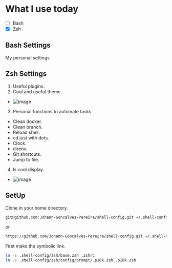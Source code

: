 # What I use today
- [ ] Bash
- [x] Zsh

## Bash Settings

My personal settings

## Zsh Settings

1. Useful plugins.
2. Cool and useful theme.
  - ![image](https://user-images.githubusercontent.com/62612685/173672501-b030f955-8995-447d-b58a-4a0c45b997e4.png)
3. Personal functions to automate tasks.
  - Clean docker.
  - Clean branch.
  - Reload shell.
  - cd just with dots.
  - Clock.
  - direnv.
  - Git shortcuts.
  - Jump to file.
4. ls cool display.
 - ![image](https://user-images.githubusercontent.com/62612685/173672089-2ee7e91f-094f-4401-ba9d-2dbebf2ae4fa.png)

## SetUp

Clone in your home directory.

```sh
git@github.com:Johann-Goncalves-Pereira/shell-config.git ~/.shell-config
```

or

```sh
https://github.com/Johann-Goncalves-Pereira/shell-config.git ~/.shell-config
```

First make the symbolic link.

```sh
ln -s .shell-config/zsh/base.zsh .zshrc
ln -s .shell-config/zsh/config/prompt/.p10k.zsh .p10k.zsh
```
